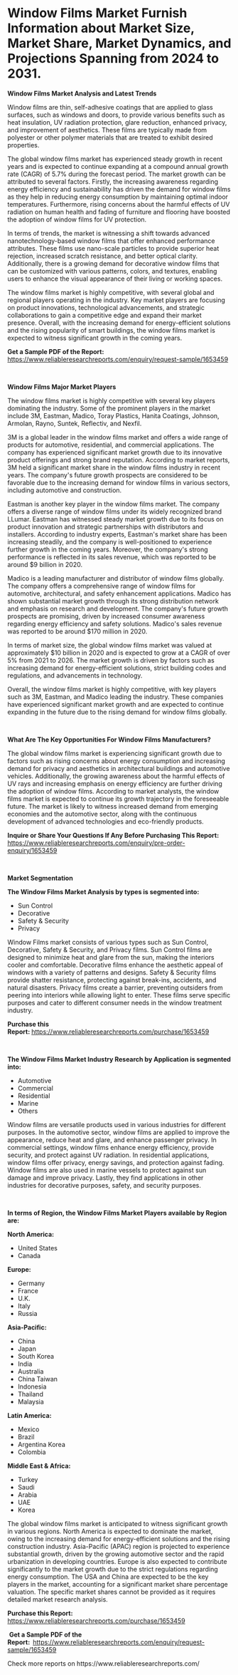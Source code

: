 <p><h1>Window Films Market Furnish Information about Market Size, Market Share, Market Dynamics, and Projections Spanning from 2024 to 2031.</h1></p><p><strong>Window Films Market Analysis and Latest Trends</strong></p>
<p><p>Window films are thin, self-adhesive coatings that are applied to glass surfaces, such as windows and doors, to provide various benefits such as heat insulation, UV radiation protection, glare reduction, enhanced privacy, and improvement of aesthetics. These films are typically made from polyester or other polymer materials that are treated to exhibit desired properties.</p><p>The global window films market has experienced steady growth in recent years and is expected to continue expanding at a compound annual growth rate (CAGR) of 5.7% during the forecast period. The market growth can be attributed to several factors. Firstly, the increasing awareness regarding energy efficiency and sustainability has driven the demand for window films as they help in reducing energy consumption by maintaining optimal indoor temperatures. Furthermore, rising concerns about the harmful effects of UV radiation on human health and fading of furniture and flooring have boosted the adoption of window films for UV protection.</p><p>In terms of trends, the market is witnessing a shift towards advanced nanotechnology-based window films that offer enhanced performance attributes. These films use nano-scale particles to provide superior heat rejection, increased scratch resistance, and better optical clarity. Additionally, there is a growing demand for decorative window films that can be customized with various patterns, colors, and textures, enabling users to enhance the visual appearance of their living or working spaces.</p><p>The window films market is highly competitive, with several global and regional players operating in the industry. Key market players are focusing on product innovations, technological advancements, and strategic collaborations to gain a competitive edge and expand their market presence. Overall, with the increasing demand for energy-efficient solutions and the rising popularity of smart buildings, the window films market is expected to witness significant growth in the coming years.</p></p>
<p><strong>Get a Sample PDF of the Report:&nbsp;</strong> <a href="https://www.reliableresearchreports.com/enquiry/request-sample/1653459">https://www.reliableresearchreports.com/enquiry/request-sample/1653459</a></p>
<p>&nbsp;</p>
<p><strong>Window Films Major Market Players</strong></p>
<p><p>The window films market is highly competitive with several key players dominating the industry. Some of the prominent players in the market include 3M, Eastman, Madico, Toray Plastics, Hanita Coatings, Johnson, Armolan, Rayno, Suntek, Reflectiv, and Nexfil.</p><p>3M is a global leader in the window films market and offers a wide range of products for automotive, residential, and commercial applications. The company has experienced significant market growth due to its innovative product offerings and strong brand reputation. According to market reports, 3M held a significant market share in the window films industry in recent years. The company's future growth prospects are considered to be favorable due to the increasing demand for window films in various sectors, including automotive and construction.</p><p>Eastman is another key player in the window films market. The company offers a diverse range of window films under its widely recognized brand LLumar. Eastman has witnessed steady market growth due to its focus on product innovation and strategic partnerships with distributors and installers. According to industry experts, Eastman's market share has been increasing steadily, and the company is well-positioned to experience further growth in the coming years. Moreover, the company's strong performance is reflected in its sales revenue, which was reported to be around $9 billion in 2020.</p><p>Madico is a leading manufacturer and distributor of window films globally. The company offers a comprehensive range of window films for automotive, architectural, and safety enhancement applications. Madico has shown substantial market growth through its strong distribution network and emphasis on research and development. The company's future growth prospects are promising, driven by increased consumer awareness regarding energy efficiency and safety solutions. Madico's sales revenue was reported to be around $170 million in 2020.</p><p>In terms of market size, the global window films market was valued at approximately $10 billion in 2020 and is expected to grow at a CAGR of over 5% from 2021 to 2026. The market growth is driven by factors such as increasing demand for energy-efficient solutions, strict building codes and regulations, and advancements in technology.</p><p>Overall, the window films market is highly competitive, with key players such as 3M, Eastman, and Madico leading the industry. These companies have experienced significant market growth and are expected to continue expanding in the future due to the rising demand for window films globally.</p></p>
<p>&nbsp;</p>
<p><strong>What Are The Key Opportunities For Window Films Manufacturers?</strong></p>
<p><p>The global window films market is experiencing significant growth due to factors such as rising concerns about energy consumption and increasing demand for privacy and aesthetics in architectural buildings and automotive vehicles. Additionally, the growing awareness about the harmful effects of UV rays and increasing emphasis on energy efficiency are further driving the adoption of window films. According to market analysts, the window films market is expected to continue its growth trajectory in the foreseeable future. The market is likely to witness increased demand from emerging economies and the automotive sector, along with the continuous development of advanced technologies and eco-friendly products.</p></p>
<p><strong>Inquire or Share Your Questions If Any Before Purchasing This Report:</strong> <a href="https://www.reliableresearchreports.com/enquiry/pre-order-enquiry/1653459">https://www.reliableresearchreports.com/enquiry/pre-order-enquiry/1653459</a></p>
<p>&nbsp;</p>
<p><strong>Market Segmentation</strong></p>
<p><strong>The Window Films Market Analysis by types is segmented into:</strong></p>
<p><ul><li>Sun Control</li><li>Decorative</li><li>Safety & Security</li><li>Privacy</li></ul></p>
<p><p>Window Films market consists of various types such as Sun Control, Decorative, Safety & Security, and Privacy films. Sun Control films are designed to minimize heat and glare from the sun, making the interiors cooler and comfortable. Decorative films enhance the aesthetic appeal of windows with a variety of patterns and designs. Safety & Security films provide shatter resistance, protecting against break-ins, accidents, and natural disasters. Privacy films create a barrier, preventing outsiders from peering into interiors while allowing light to enter. These films serve specific purposes and cater to different consumer needs in the window treatment industry.</p></p>
<p><strong>Purchase this Report:&nbsp;</strong><a href="https://www.reliableresearchreports.com/purchase/1653459">https://www.reliableresearchreports.com/purchase/1653459</a></p>
<p>&nbsp;</p>
<p><strong>The Window Films Market Industry Research by Application is segmented into:</strong></p>
<p><ul><li>Automotive</li><li>Commercial</li><li>Residential</li><li>Marine</li><li>Others</li></ul></p>
<p><p>Window films are versatile products used in various industries for different purposes. In the automotive sector, window films are applied to improve the appearance, reduce heat and glare, and enhance passenger privacy. In commercial settings, window films enhance energy efficiency, provide security, and protect against UV radiation. In residential applications, window films offer privacy, energy savings, and protection against fading. Window films are also used in marine vessels to protect against sun damage and improve privacy. Lastly, they find applications in other industries for decorative purposes, safety, and security purposes.</p></p>
<p>&nbsp;</p>
<p><strong>In terms of Region, the Window Films Market Players available by Region are:</strong></p>
<p>
    <p> <strong> North America: </strong>
        <ul>
            <li>United States</li>
            <li>Canada</li>
        </ul>
        </p> 
    <p> <strong> Europe: </strong>
        <ul>
            <li>Germany</li>
            <li>France</li>
            <li>U.K.</li>
            <li>Italy</li>
            <li>Russia</li>
        </ul>
        </p> 
    <p> <strong> Asia-Pacific: </strong>
        <ul>
            <li>China</li>
            <li>Japan</li>
            <li>South Korea</li>
            <li>India</li>
            <li>Australia</li>
            <li>China Taiwan</li>
            <li>Indonesia</li>
            <li>Thailand</li>
            <li>Malaysia</li>
        </ul>
        </p> 
    <p> <strong> Latin America: </strong>
        <ul>
            <li>Mexico</li>
            <li>Brazil</li>
            <li>Argentina Korea</li>
            <li>Colombia</li>
        </ul>
        </p> 
    <p> <strong> Middle East & Africa: </strong>
        <ul>
            <li>Turkey</li>
            <li>Saudi</li>
            <li>Arabia</li>
            <li>UAE</li>
            <li>Korea</li>
        </ul>
    </p>
    </p>
<p><p>The global window films market is anticipated to witness significant growth in various regions. North America is expected to dominate the market, owing to the increasing demand for energy-efficient solutions and the rising construction industry. Asia-Pacific (APAC) region is projected to experience substantial growth, driven by the growing automotive sector and the rapid urbanization in developing countries. Europe is also expected to contribute significantly to the market growth due to the strict regulations regarding energy consumption. The USA and China are expected to be the key players in the market, accounting for a significant market share percentage valuation. The specific market shares cannot be provided as it requires detailed market research analysis.</p></p>
<p><strong>Purchase this Report: </strong><a href="https://www.reliableresearchreports.com/purchase/1653459">https://www.reliableresearchreports.com/purchase/1653459</a></p>
<p>&nbsp;<strong>Get a Sample PDF of the Report:&nbsp;&nbsp;</strong><a href="https://www.reliableresearchreports.com/enquiry/request-sample/1653459">https://www.reliableresearchreports.com/enquiry/request-sample/1653459</a></p>
<p><strong></strong></p>
<p>Check more reports on https://www.reliableresearchreports.com/</p>